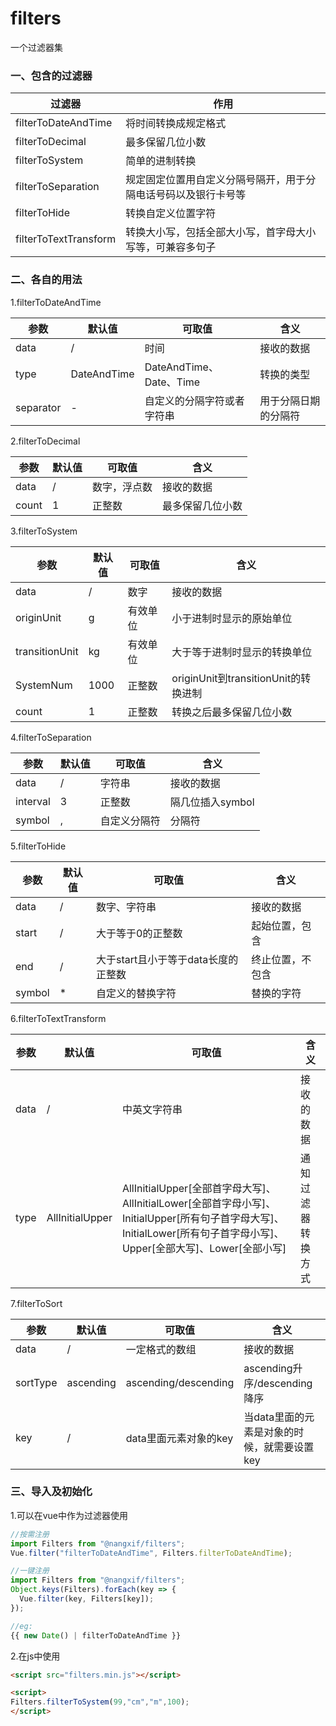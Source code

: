 # filters

一个过滤器集

### 一、包含的过滤器

| 过滤器                | 作用                                                         |
| --------------------- | ------------------------------------------------------------ |
| filterToDateAndTime   | 将时间转换成规定格式                                         |
| filterToDecimal       | 最多保留几位小数                                             |
| filterToSystem        | 简单的进制转换                                               |
| filterToSeparation    | 规定固定位置用自定义分隔号隔开，用于分隔电话号码以及银行卡号等 |
| filterToHide          | 转换自定义位置字符                                           |
| filterToTextTransform | 转换大小写，包括全部大小写，首字母大小写等，可兼容多句子     |

### 二、各自的用法

1.filterToDateAndTime

| 参数      | 默认值      | 可取值                     | 含义                 |
| --------- | ----------- | -------------------------- | -------------------- |
| data      | /           | 时间                       | 接收的数据           |
| type      | DateAndTime | DateAndTime、Date、Time    | 转换的类型           |
| separator | -           | 自定义的分隔字符或者字符串 | 用于分隔日期的分隔符 |

2.filterToDecimal

| 参数  | 默认值 | 可取值       | 含义             |
| ----- | ------ | ------------ | ---------------- |
| data  | /      | 数字，浮点数 | 接收的数据       |
| count | 1      | 正整数       | 最多保留几位小数 |

3.filterToSystem

| 参数           | 默认值 | 可取值   | 含义                                 |
| -------------- | ------ | -------- | ------------------------------------ |
| data           | /      | 数字     | 接收的数据                           |
| originUnit     | g      | 有效单位 | 小于进制时显示的原始单位             |
| transitionUnit | kg     | 有效单位 | 大于等于进制时显示的转换单位         |
| SystemNum      | 1000   | 正整数   | originUnit到transitionUnit的转换进制 |
| count          | 1      | 正整数   | 转换之后最多保留几位小数             |

4.filterToSeparation

| 参数     | 默认值 | 可取值       | 含义             |
| -------- | ------ | ------------ | ---------------- |
| data     | /      | 字符串       | 接收的数据       |
| interval | 3      | 正整数       | 隔几位插入symbol |
| symbol   | ,      | 自定义分隔符 | 分隔符           |

5.filterToHide

| 参数   | 默认值 | 可取值                              | 含义             |
| ------ | ------ | ----------------------------------- | ---------------- |
| data   | /      | 数字、字符串                        | 接收的数据       |
| start  | /      | 大于等于0的正整数                   | 起始位置，包含   |
| end    | /      | 大于start且小于等于data长度的正整数 | 终止位置，不包含 |
| symbol | *      | 自定义的替换字符                    | 替换的字符       |

6.filterToTextTransform

| 参数 | 默认值          | 可取值                                                       | 含义               |
| ---- | --------------- | ------------------------------------------------------------ | ------------------ |
| data | /               | 中英文字符串                                                 | 接收的数据         |
| type | AllInitialUpper | AllInitialUpper[全部首字母大写]、AllInitialLower[全部首字母小写]、InitialUpper[所有句子首字母大写]、InitialLower[所有句子首字母小写]、Upper[全部大写]、Lower[全部小写] | 通知过滤器转换方式 |

7.filterToSort

| 参数     | 默认值    | 可取值                | 含义                                        |
| -------- | --------- | --------------------- | ------------------------------------------- |
| data     | /         | 一定格式的数组        | 接收的数据                                  |
| sortType | ascending | ascending/descending  | ascending升序/descending降序                |
| key      | /         | data里面元素对象的key | 当data里面的元素是对象的时候，就需要设置key |



### 三、导入及初始化

1.可以在vue中作为过滤器使用

```javascript
//按需注册
import Filters from "@nangxif/filters";
Vue.filter("filterToDateAndTime", Filters.filterToDateAndTime);

//一键注册
import Filters from "@nangxif/filters";
Object.keys(Filters).forEach(key => {
  Vue.filter(key, Filters[key]);
});

//eg:
{{ new Date() | filterToDateAndTime }}
```

2.在js中使用

```html
<script src="filters.min.js"></script>

<script>
Filters.filterToSystem(99,"cm","m",100);
</script>
```

